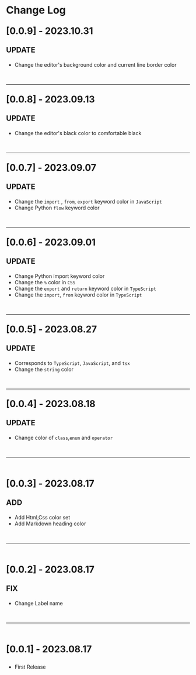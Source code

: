 # Change Log

<p style="font-size: 25px; font-weight: bold" >[0.0.9] - 2023.10.31</p>
<p style="font-size: 20px; font-weight: bold" >UPDATE</p>

- Change the editor's background color and current line border color

<br>

---

<p style="font-size: 25px; font-weight: bold" >[0.0.8] - 2023.09.13</p>
<p style="font-size: 20px; font-weight: bold" >UPDATE</p>

- Change the editor's black color to comfortable black

<br>

---

<p style="font-size: 25px; font-weight: bold" >[0.0.7] - 2023.09.07</p>
<p style="font-size: 20px; font-weight: bold" >UPDATE</p>

- Change the `import` , `from`, `export` keyword color in `JavaScript`
- Change Python `flow` keyword color

<br>

---

<p style="font-size: 25px; font-weight: bold" >[0.0.6] - 2023.09.01</p>
<p style="font-size: 20px; font-weight: bold" >UPDATE</p>

- Change Python import keyword color
- Change the `%` color in `CSS`
- Change the `export` and `return` keyword color in `TypeScript`
- Change the `import`, `from` keyword color in `TypeScript`

<br>

---

<p style="font-size: 25px; font-weight: bold" >[0.0.5] - 2023.08.27</p>
<p style="font-size: 20px; font-weight: bold" >UPDATE</p>

- Corresponds to `TypeScript`, `JavaScript`, and `tsx`
- Change the `string` color

<br>

---

<p style="font-size: 25px; font-weight: bold" >[0.0.4] - 2023.08.18</p>
<p style="font-size: 20px; font-weight: bold" >UPDATE</p>

- Change color of `class`,`enum` and `operator`

<br>

---

<br>
<p style="font-size: 25px; font-weight: bold" >[0.0.3] - 2023.08.17</p>
<p style="font-size: 20px; font-weight: bold" >ADD</p>

- Add Html,Css color set
- Add Markdown heading color

<br>

---

<br>
<p style="font-size: 25px; font-weight: bold" >[0.0.2] - 2023.08.17</p>
<p style="font-size: 20px; font-weight: bold" >FIX</p>

- Change Label name

<br>

---

<br/>
<p style="font-size: 25px; font-weight: bold" >[0.0.1] - 2023.08.17</p>
<p style="font-size: 25px; font-weight: bold" ></p>

- First Release
